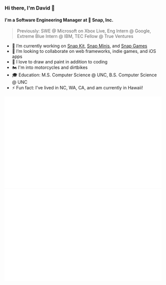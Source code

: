 ### Hi there, I'm David 👋

#### I'm a Software Engineering Manager at 👻 Snap, Inc.
> Previously: SWE @ Microsoft on Xbox Live, Eng Intern @ Google, Extreme Blue Intern @ IBM, TEC Fellow @ True Ventures

- 🔭 I’m currently working on [Snap Kit](https://kit.snapchat.com), [Snap Minis](minis.snapchat.com), and [Snap Games](https://www.snap.com/en-US/news/post/snap-partner-summit-introducing-snap-games)
- 👥 I’m looking to collaborate on web frameworks, indie games, and iOS apps
- 🎨 I love to draw and paint in addition to coding
- 🏍 I'm into motorcycles and dirtbikes
- 🎓 Education: M.S. Computer Science @ UNC, B.S. Computer Science @ UNC
- ⚡ Fun fact: I've lived in NC, WA, CA, and am currently in Hawaii!

![](https://github.com/idolize/github-stats/blob/master/generated/overview.svg)
![](https://github.com/idolize/github-stats/blob/master/generated/languages.svg)

